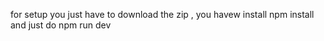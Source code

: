 for setup you just have to download the zip , you havew install npm install and just do npm run dev
